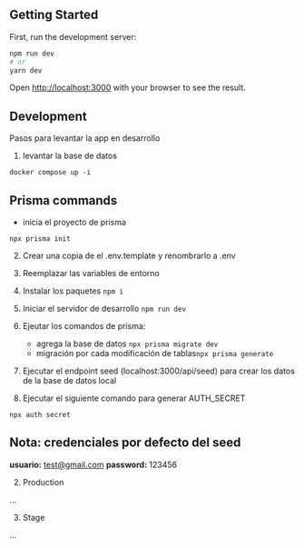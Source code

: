 ## Getting Started

First, run the development server:

```bash
npm run dev
# or
yarn dev
```

Open [http://localhost:3000](http://localhost:3000) with your browser to see the result.



## Development
Pasos para levantar la app en desarrollo

1. levantar la base de datos
```
docker compose up -i
```

## Prisma commands

* inicia el proyecto de prisma 
```
npx prisma init 
```




2. Crear una copia de el .env.template y renombrarlo a .env
3. Reemplazar las variables de entorno 
4. Instalar los paquetes ```npm i```
5. Iniciar el servidor de desarrollo ```npm run dev```
6. Ejeutar los comandos de prisma:
    * agrega la base de datos ```npx prisma migrate dev```
    * migración por cada modificación de tablas```npx prisma generate```
7. Ejecutar el endpoint seed (localhost:3000/api/seed) para crear los datos de la base de datos local

8. Ejecutar el siguiente comando para generar AUTH_SECRET 
```
npx auth secret
```

## Nota: credenciales por defecto del seed
__usuario:__ test@gmail.com
__password:__ 123456




2. Production 


...


3. Stage 

...
